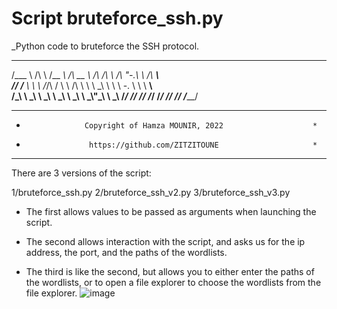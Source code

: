 # Script bruteforce_ssh.py

_Python code to bruteforce the SSH protocol.

 ______     __     ______   ______     __  __     __   __     ______    
/\___  \   /\ \   /\__  _\ /\  __ \   /\ \/\ \   /\ "-.\ \   /\  ___\    
\/_/  /__  \ \ \  \/_/\ \/ \ \ \/\ \  \ \ \_\ \  \ \ \-.  \  \ \  __\   
  /\_____\  \ \_\    \ \_\  \ \_____\  \ \_____\  \ \_\\"\_\  \ \_____\ 
  \/_____/   \/_/     \/_/   \/_____/   \/_____/   \/_/ \/_/   \/_____/ 


***********************************************************************
*                  Copyright of Hamza MOUNIR, 2022                    *
*                   https://github.com/ZITZITOUNE                     *
***********************************************************************

There are 3 versions of the script:

1/bruteforce_ssh.py
2/bruteforce_ssh_v2.py
3/bruteforce_ssh_v3.py

- The first allows values to be passed as arguments when launching the script.

- The second allows interaction with the script, and asks us for the ip address, the port, and the paths of the wordlists.

- The third is like the second, but allows you to either enter the paths of the wordlists, or to open a file explorer to choose the wordlists from the file explorer.
![image](https://user-images.githubusercontent.com/85711559/175116284-cc4174c5-f2bd-4e80-8720-4fbb6bba5db4.png)
